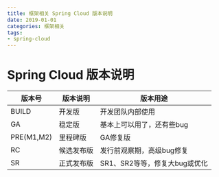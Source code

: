 ```yaml
---
title: 框架相关 Spring Cloud 版本说明
date: 2019-01-01
categories: 框架相关
tags:
- spring-cloud
---
```



# Spring Cloud 版本说明

| 版本号        | 版本说明  | 版本用途                |
|------------|-------|---------------------|
| BUILD      | 开发版   | 开发团队内部使用            |
| GA         | 稳定版   | 基本上可以用了，还有些bug      |
| PRE(M1,M2) | 里程碑版  | GA修复版               |
| RC         | 候选发布版 | 发行前观察期，高级bug修复      |
| SR         | 正式发布版 | SR1、SR2等等，修复大bug或优化 |
